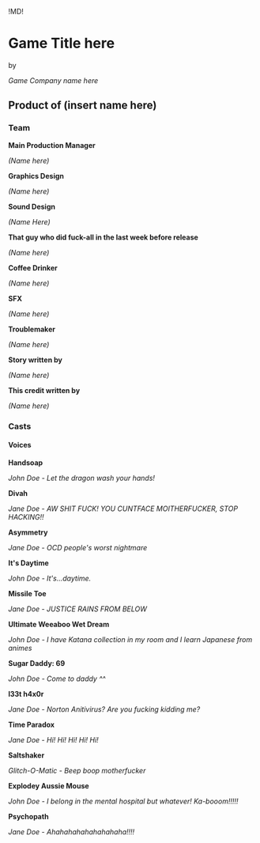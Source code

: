 !MD!
# Game Title here
by 

*Game Company name here*



## Product of (insert name here)

### Team

**Main Production Manager**

*(Name here)*


**Graphics Design**

*(Name here)*


**Sound Design**

*(Name Here)*


**That guy who did fuck-all in the last week before release**

*(Name here)*


**Coffee Drinker**

*(Name here)*


**SFX**

*(Name here)*


**Troublemaker**

*(Name here)*


**Story written by**

*(Name here)*


**This credit written by**

*(Name here)*


### Casts

#### Voices

**Handsoap**

*John Doe*
*- Let the dragon wash your hands!*


**Divah**

*Jane Doe*
*- AW SHIT FUCK! YOU CUNTFACE MOITHERFUCKER, STOP HACKING!!*


**Asymmetry**

*Jane Doe*
*- OCD people's worst nightmare*


**It's Daytime**

*John Doe*
*- It's...daytime.*


**Missile Toe**

*Jane Doe*
*- JUSTICE RAINS FROM BELOW*


**Ultimate Weeaboo Wet Dream**

*John Doe*
*- I have Katana collection in my room and I learn Japanese from animes*


**Sugar Daddy: 69**

*John Doe*
*- Come to daddy ^^*

**l33t h4x0r**

*Jane Doe*
*- Norton Anitivirus? Are you fucking kidding me?*

**Time Paradox**

*Jane Doe*
*- Hi! Hi! Hi! Hi! Hi!*


**Saltshaker**

*Glitch-O-Matic*
*- Beep boop motherfucker*


**Explodey Aussie Mouse**

*John Doe*
*- I belong in the mental hospital but whatever! Ka-booom!!!!!*


**Psychopath**

*Jane Doe*
*- Ahahahahahahahahaha!!!!*

